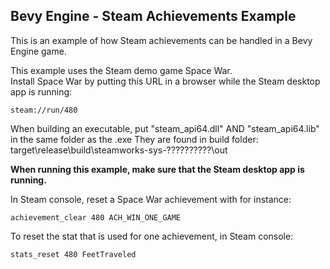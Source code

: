 ## Bevy Engine - Steam Achievements Example 

This is an example of how Steam achievements can be handled in a Bevy Engine game.


This example uses the Steam demo game Space War.\
Install Space War by putting this URL in a browser while the Steam desktop app is running:
```
steam://run/480
```

When building an executable, put "steam_api64.dll" AND "steam_api64.lib" in the same folder as the .exe
They are found in build folder: target\release\build\steamworks-sys-??????????\out

**When running this example, make sure that the Steam desktop app is running.**

In Steam console, reset a Space War achievement with for instance:
```
achievement_clear 480 ACH_WIN_ONE_GAME
```
To reset the stat that is used for one achievement, in Steam console:
```
stats_reset 480 FeetTraveled
```


